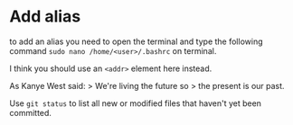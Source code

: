 # Add alias 

to add an alias you need to open the terminal and type the following command
`sudo nano /home/<user>/.bashrc` on terminal.

 I think you should use an `<addr>` element here instead. 

 As Kanye West said: > We're living the future so > the present is our past. 

 Use `git status` to list all new or modified files that haven't yet been committed.
